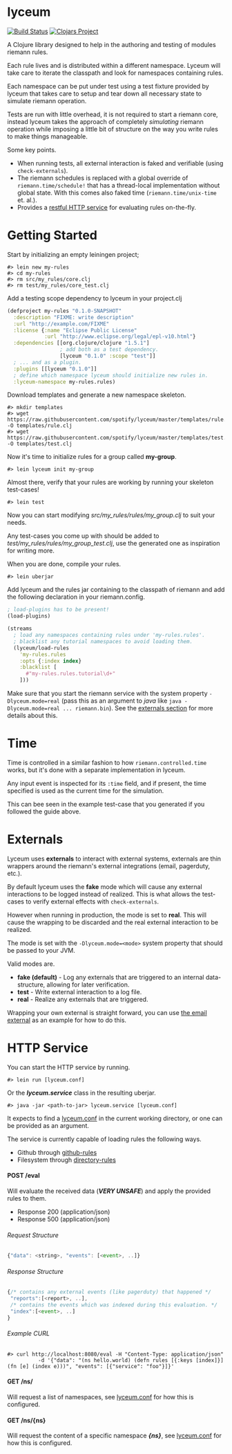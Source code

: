 # lyceum
[![Build Status](https://travis-ci.org/spotify/lyceum.svg)](https://travis-ci.org/spotify/lyceum)
[![Clojars Project](http://clojars.org/lyceum/latest-version.svg)](http://clojars.org/lyceum)

A Clojure library designed to help in the authoring and testing of modules
riemann rules.

Each rule lives and is distributed within a different namespace.
Lyceum will take care to iterate the classpath and look for namespaces
containing rules.

Each namespace can be put under test using a test fixture provided by lyceum
that takes care to setup and tear down all necessary state to simulate riemann
operation.

Tests are run with little overhead, it is not required to start a riemann
core, instead lyceum takes the approach of completely _simulating_ riemann
operation while imposing a little bit of structure on the way you write rules
to make things manageable.

Some key points.

* When running tests, all external interaction is faked and verifiable (using
  `check-externals`).
* The riemann schedules is replaced with a global override of
  `riemann.time/schedule!` that has a thread-local implementation without global
  state.
  With this comes also faked time (`riemann.time/unix-time` et. al.).
* Provides a [restful HTTP service](#http-service) for evaluating rules on-the-fly.

# Getting Started

Start by initializing an empty leiningen project;

```
#> lein new my-rules
#> cd my-rules
#> rm src/my_rules/core.clj
#> rm test/my_rules/core_test.clj
```

Add a testing scope dependency to lyceum in your project.clj

```clojure
(defproject my-rules "0.1.0-SNAPSHOT"
  :description "FIXME: write description"
  :url "http://example.com/FIXME"
  :license {:name "Eclipse Public License"
            :url "http://www.eclipse.org/legal/epl-v10.html"}
  :dependencies [[org.clojure/clojure "1.5.1"]
                 ; add both as a test dependency.
                 [lyceum "0.1.0" :scope "test"]]
  ; ... and as a plugin.
  :plugins [[lyceum "0.1.0"]]
  ; define which namespace lyceum should initialize new rules in.
  :lyceum-namespace my-rules.rules)
```

Download templates and generate a new namespace skeleton.

```
#> mkdir templates
#> wget https://raw.githubusercontent.com/spotify/lyceum/master/templates/rule.clj -O templates/rule.clj
#> wget https://raw.githubusercontent.com/spotify/lyceum/master/templates/test.clj -O templates/test.clj
```

Now it's time to initialize rules for a group called __my-group__.

```
#> lein lyceum init my-group
```

Almost there, verify that your rules are working by running your skeleton
test-cases!

```
#> lein test
```

Now you can start modifying *src/my\_rules/rules/my\_group.clj* to suit your
needs.

Any test-cases you come up with should be added to
*test/my\_rules/rules/my_group_test.clj*, use the generated one as inspiration
for writing more.

When you are done, compile your rules.

```
#> lein uberjar
```

Add lyceum and the rules jar containing to the classpath of riemann and
add the following declaration in your riemann.config.

```clojure
; load-plugins has to be present!
(load-plugins)

(streams
  ; load any namespaces containing rules under 'my-rules.rules'.
  ; blacklist any tutorial namespaces to avoid loading them.
  (lyceum/load-rules
    'my-rules.rules
    :opts {:index index}
    :blacklist [
      #"my-rules.rules.tutorial\d+"
    ]))
```

Make sure that you start the riemann service with the system property
`-Dlyceum.mode=real` (pass this as an argument to _java_ like `java
-Dlyceum.mode=real ... riemann.bin`).
See the [externals section](#externals) for more details about this.

# Time

Time is controlled in a similar fashion to how `riemann.controlled.time` works,
but it's done with a separate implementation in lyceum.

Any input event is inspected for its `:time` field, and if present, the time
specified is used as the current time for the simulation.

This can bee seen in the example test-case that you generated if you followed
the guide above.

# Externals

Lyceum uses __externals__ to interact with external systems, externals are thin
wrappers around the riemann's external integrations (email, pagerduty, etc.).

By default lyceum uses the __fake__ mode which will cause any external
interactions to be logged instead of realized.
This is what allows the test-cases to verify external effects with
`check-externals`.

However when running in production, the mode is set to __real__. This will
cause the wrapping to be discarded and the real external interaction to be
realized.

The mode is set with the `-Dlyceum.mode=<mode>` system property that should
be passed to your JVM.

Valid modes are.

* __fake (default)__ - Log any externals that are triggered to an internal
  data-structure, allowing for later verification.
* __test__ - Write external interaction to a log file.
* __real__ - Realize any externals that are triggered.

Wrapping your own external is straight forward, you can use
[the email external](src/lyceum/external/email.clj) as an example for how to do
this.

# HTTP Service

You can start the HTTP service by running.

```
#> lein run [lyceum.conf]
```

Or the ___lyceum.service___ class in the resulting uberjar.

```
#> java -jar <path-to-jar> lyceum.service [lyceum.conf]
```

It expects to find a [lyceum.conf](lyceum.conf) in the current working directory, or one can be provided as an argument.

The service is currently capable of loading rules the following ways.

+ Github through [github-rules](src/lyceum/service/rules_loader/github.clj)
+ Filesystem through [directory-rules](src/lyceum/service/rules_loader/directory.clj)

#### POST /eval

Will evaluate the received data (___VERY UNSAFE___) and apply the provided rules to them.

+ Response 200 (application/json)
+ Response 500 (application/json)

###### Request Structure
```javascript
{"data": <string>, "events": [<event>, ..]}
```

###### Response Structure
```javascript
{/* contains any external events (like pagerduty) that happened */
 "reports":[<report>, ..],
 /* contains the events which was indexed during this evaluation. */
 "index":[<event>, ..]
}
```

###### Example CURL
```
#> curl http://localhost:8080/eval -H "Content-Type: application/json"
          -d '{"data": "(ns hello.world) (defn rules [{:keys [index]}] (fn [e] (index e)))", "events": [{"service": "foo"}]}'
```

#### GET /ns/

Will request a list of namespaces, see [lyceum.conf](lyceum.conf) for how this is configured.

#### GET /ns/{ns}

Will request the content of a specific namespace ___{ns}___, see [lyceum.conf](lyceum.conf) for how this is configured.

